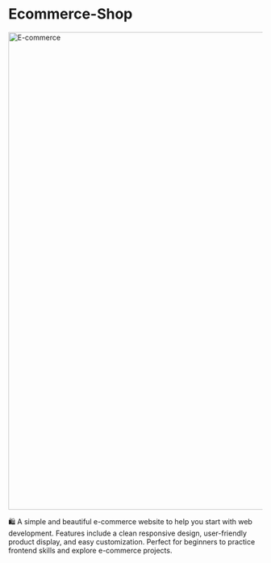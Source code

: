 <h1>Ecommerce-Shop</h1>

<img width="1886" height="946" alt="E-commerce" src="https://github.com/user-attachments/assets/97b8c711-b6f6-4882-bd7e-2064ce7f7972" />


🛍️ A simple and beautiful e-commerce website to help you start with web development. Features include a clean responsive design, user-friendly product display, and easy customization. Perfect for beginners to practice frontend skills and explore e-commerce projects.
